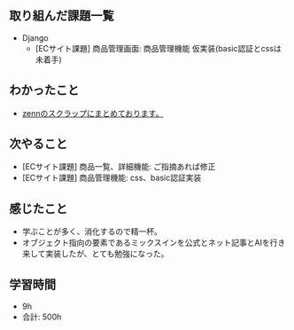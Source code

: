 ## 取り組んだ課題一覧

- Django
    - [ECサイト課題] 商品管理画面: 商品管理機能 仮実装(basic認証とcssは未着手)
## わかったこと
-  [zennのスクラップにまとめております。](https://zenn.dev/r2i5w/scraps/a383da7193c586)
## 次やること

-  [ECサイト課題] 商品一覧、詳細機能: ご指摘あれば修正
-  [ECサイト課題]  商品管理機能: css、basic認証実装

## 感じたこと
- 学ぶことが多く、消化するので精一杯。
- オブジェクト指向の要素であるミックスインを公式とネット記事とAIを行き来して実装したが、とても勉強になった。
## 学習時間

- 9h
- 合計: 500h